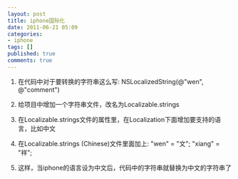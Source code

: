 ```yaml
---
layout: post
title: iphone国际化
date: 2011-06-21 05:09
categories:
- iphone
tags: []
published: true
comments: true
---
```

1. 在代码中对于要转换的字符串这么写:
NSLocalizedString(@"wen", @"comment")

2. 给项目中增加一个字符串文件，改名为Localizable.strings

3. 在Localizable.strings文件的属性里，在Localization下面增加要支持的语言，比如中文

4. 在Localizable.strings (Chinese)文件里面加上:
"wen" = "文"; "xiang" = "祥";

5. 这样，当iphone的语言设为中文后，代码中的字符串就替换为中文的字符串了
